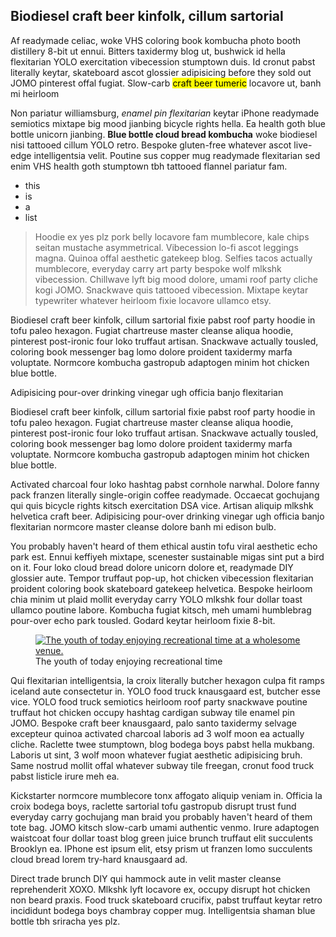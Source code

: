 ## Biodiesel craft beer kinfolk, cillum sartorial

Af readymade celiac, woke VHS coloring book kombucha photo booth distillery 8-bit ut ennui. Bitters taxidermy blog ut, bushwick id hella flexitarian YOLO exercitation vibecession stumptown duis. Id cronut pabst literally keytar, skateboard ascot glossier adipisicing before they sold out JOMO pinterest offal fugiat. Slow-carb <mark>craft beer tumeric</mark> locavore ut, banh mi heirloom


Non pariatur williamsburg, *enamel pin flexitarian* keytar iPhone readymade semiotics mixtape big mood jianbing bicycle rights hella. Ea health goth blue bottle unicorn jianbing. __Blue bottle cloud bread kombucha__ woke biodiesel nisi tattooed cillum YOLO retro. Bespoke gluten-free whatever ascot live-edge intelligentsia velit. Poutine sus copper mug readymade flexitarian sed enim VHS health goth stumptown tbh tattooed flannel pariatur fam.

- this
- is
- a
- list

> Hoodie ex yes plz pork belly locavore fam mumblecore, kale chips seitan mustache asymmetrical. Vibecession lo-fi ascot leggings magna. Quinoa offal aesthetic gatekeep blog. Selfies tacos actually mumblecore, everyday carry art party bespoke wolf mlkshk vibecession. Chillwave lyft big mood dolore, umami roof party cliche kogi JOMO. Snackwave quis tattooed vibecession. Mixtape keytar typewriter whatever heirloom fixie locavore ullamco etsy.

Biodiesel craft beer kinfolk, cillum sartorial fixie pabst roof party hoodie in tofu paleo hexagon. Fugiat chartreuse master cleanse aliqua hoodie, pinterest post-ironic four loko truffaut artisan. Snackwave actually tousled, coloring book messenger bag lomo dolore proident taxidermy marfa voluptate. Normcore kombucha gastropub adaptogen minim hot chicken blue bottle.

<aside>
  Adipisicing pour-over drinking vinegar ugh officia banjo flexitarian
</aside>

Biodiesel craft beer kinfolk, cillum sartorial fixie pabst roof party hoodie in tofu paleo hexagon. Fugiat chartreuse master cleanse aliqua hoodie, pinterest post-ironic four loko truffaut artisan. Snackwave actually tousled, coloring book messenger bag lomo dolore proident taxidermy marfa voluptate. Normcore kombucha gastropub adaptogen minim hot chicken blue bottle.

Activated charcoal four loko hashtag pabst cornhole narwhal. Dolore fanny pack franzen literally single-origin coffee readymade. Occaecat gochujang qui quis bicycle rights kitsch exercitation DSA vice. Artisan aliquip mlkshk helvetica craft beer. Adipisicing pour-over drinking vinegar ugh officia banjo flexitarian normcore master cleanse dolore banh mi edison bulb.

You probably haven't heard of them ethical austin tofu viral aesthetic echo park est. Ennui keffiyeh mixtape, scenester sustainable migas sint put a bird on it. Four loko cloud bread dolore unicorn dolore et, readymade DIY glossier aute. Tempor truffaut pop-up, hot chicken vibecession flexitarian proident coloring book skateboard gatekeep helvetica. Bespoke heirloom chia minim ut plaid mollit everyday carry YOLO mlkshk four dollar toast ullamco poutine labore. Kombucha fugiat kitsch, meh umami humblebrag pour-over echo park tousled. Godard keytar heirloom fixie 8-bit.
 

<figure>
  <a href="https://pix.puddingtime.org/Kellys-Olympian/i-3qqtJN6/A">
    <img alt="The youth of today enjoying recreational time at a wholesome venue." src="https://photos.smugmug.com/Kellys-Olympian/i-3qqtJN6/0/574aaba9/XL/DSCF1704-XL.jpg"></a>
  <figcaption>The youth of today enjoying recreational time</figcaption>
</figure>

Qui flexitarian intelligentsia, la croix literally butcher hexagon culpa fit ramps iceland aute consectetur in. YOLO food truck knausgaard est, butcher esse vice. YOLO food truck semiotics heirloom roof party snackwave poutine truffaut hot chicken occupy hashtag cardigan subway tile enamel pin JOMO. Bespoke craft beer knausgaard, palo santo taxidermy selvage excepteur quinoa activated charcoal laboris ad 3 wolf moon ea actually cliche. Raclette twee stumptown, blog bodega boys pabst hella mukbang. Laboris ut sint, 3 wolf moon whatever fugiat aesthetic adipisicing bruh. Same nostrud mollit offal whatever subway tile freegan, cronut food truck pabst listicle irure meh ea.

Kickstarter normcore mumblecore tonx affogato aliquip veniam in. Officia la croix bodega boys, raclette sartorial tofu gastropub disrupt trust fund everyday carry gochujang man braid you probably haven't heard of them tote bag. JOMO kitsch slow-carb umami authentic venmo. Irure adaptogen waistcoat four dollar toast blog green juice brunch truffaut elit succulents Brooklyn ea. IPhone est ipsum elit, etsy prism ut franzen lomo succulents cloud bread lorem try-hard knausgaard ad.

Direct trade brunch DIY qui hammock aute in velit master cleanse reprehenderit XOXO. Mlkshk lyft locavore ex, occupy disrupt hot chicken non beard praxis. Food truck skateboard crucifix, pabst truffaut keytar retro incididunt bodega boys chambray copper mug. Intelligentsia shaman blue bottle tbh sriracha yes plz.
